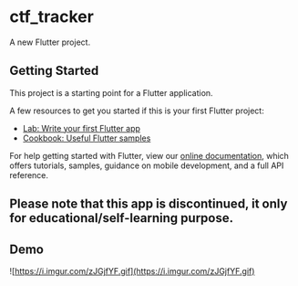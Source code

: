 # ctf_tracker

A new Flutter project.

## Getting Started

This project is a starting point for a Flutter application.

A few resources to get you started if this is your first Flutter project:

- [Lab: Write your first Flutter app](https://flutter.dev/docs/get-started/codelab)
- [Cookbook: Useful Flutter samples](https://flutter.dev/docs/cookbook)

For help getting started with Flutter, view our
[online documentation](https://flutter.dev/docs), which offers tutorials,
samples, guidance on mobile development, and a full API reference.

## Please note that this app is discontinued, it only for educational/self-learning purpose.

## Demo
![https://i.imgur.com/zJGjfYF.gif](https://i.imgur.com/zJGjfYF.gif)
